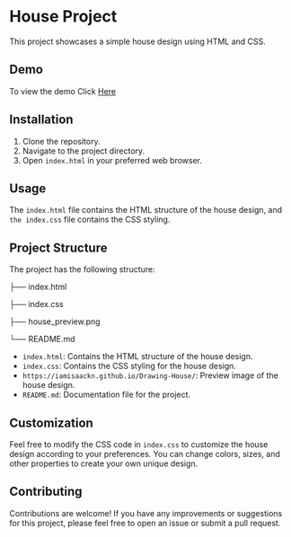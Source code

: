 # House Project

This project showcases a simple house design using HTML and CSS.

## Demo

To view the demo Click [Here](https://iamisaackn.github.io/Drawing-House/)

## Installation

1. Clone the repository.
2. Navigate to the project directory.
3. Open `index.html` in your preferred web browser.

## Usage
The `index.html` file contains the HTML structure of the house design, and `the index.css` file contains the CSS styling.

## Project Structure
The project has the following structure:

├── index.html

├── index.css

├── house_preview.png

└── README.md

- `index.html`: Contains the HTML structure of the house design.
- `index.css`: Contains the CSS styling for the house design.
- `https://iamisaackn.github.io/Drawing-House/`: Preview image of the house design.
- `README.md`: Documentation file for the project.

## Customization
Feel free to modify the CSS code in `index.css` to customize the house design according to your preferences. You can change colors, sizes, and other properties to create your own unique design.

## Contributing
Contributions are welcome! If you have any improvements or suggestions for this project, please feel free to open an issue or submit a pull request.
